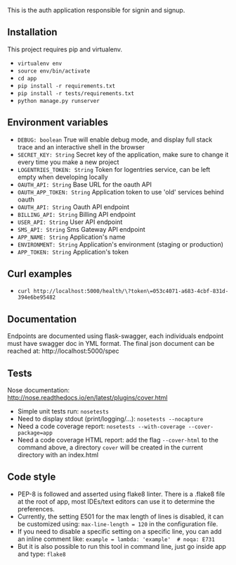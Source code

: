 This is the auth application responsible for signin and signup.

## Installation

This project requires pip and virtualenv.

 * `virtualenv env`
 * `source env/bin/activate`
 * `cd app`
 * `pip install -r requirements.txt`
 * `pip install -r tests/requirements.txt`
 * `python manage.py runserver`

## Environment variables

 * `DEBUG: boolean` True will enable debug mode, and display full stack trace and an interactive shell in the browser
 * `SECRET_KEY: String` Secret key of the application, make sure to change it every time you make a new project
 * `LOGENTRIES_TOKEN: String` Token for logentries service, can be left empty when developing locally
 * `OAUTH_API: String` Base URL for the oauth API
 * `OAUTH_APP_TOKEN: String` Application token to use 'old' services behind oauth
 * `OAUTH_API: String` Oauth API endpoint
 * `BILLING_API: String` Billing API endpoint
 * `USER_API: String` User API endpoint
 * `SMS_API: String` Sms Gateway API endpoint
 * `APP_NAME: String` Application's name
 * `ENVIRONMENT: String` Application's environment (staging or production)
 * `APP_TOKEN: String` Application's token

## Curl examples

 * `curl http://localhost:5000/health/\?token\=053c4071-a683-4cbf-831d-394e6be95482`

## Documentation

Endpoints are documented using flask-swagger, each individuals endpoint must have swagger doc in YML format.
The final json document can be reached at: http://localhost:5000/spec

## Tests

 Nose documentation: http://nose.readthedocs.io/en/latest/plugins/cover.html

 * Simple unit tests run: `nosetests`
 * Need to display stdout (print/logging/...): `nosetests --nocapture`
 * Need a code coverage report: `nosetests --with-coverage --cover-package=app`
 * Need a code coverage HTML report: add the flag `--cover-html` to the command above, a directory `cover` will be created in the current directory with an index.html

## Code style

 * PEP-8 is followed and asserted using flake8 linter. There is a .flake8 file at the root of app, most IDEs/text editors can use it to determine the preferences.
 * Currently, the setting E501 for the max length of lines is disabled, it can be customized using: `max-line-length = 120` in the configuration file.
 * If you need to disable a specific setting on a specific line, you can add an inline comment like: `example = lambda: 'example'  # noqa: E731`
 * But it is also possible to run this tool in command line, just go inside app and type: `flake8`
